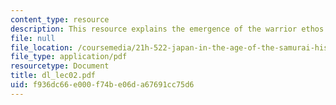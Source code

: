 ```yaml
---
content_type: resource
description: This resource explains the emergence of the warrior ethos.
file: null
file_location: /coursemedia/21h-522-japan-in-the-age-of-the-samurai-history-and-film-fall-2006/f936dc66e000f74be06da67691cc75d6_dl_lec02.pdf
file_type: application/pdf
resourcetype: Document
title: dl_lec02.pdf
uid: f936dc66-e000-f74b-e06d-a67691cc75d6
---
```

